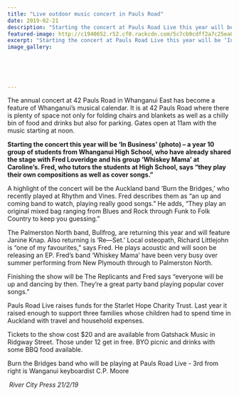 ```yaml
---
title: "Live outdoor music concert in Pauls Road"
date: 2019-02-21
description: "Starting the concert at Pauls Road Live this year will be ‘In Business’, a year 10 group of students from Whanganui High School..."
featured-image: http://c1940652.r52.cf0.rackcdn.com/5c7cb9cdff2a7c25ea00001f/In-Business.250.jpg
excerpt: "Starting the concert at Pauls Road Live this year will be ‘In Business’, a year 10 group of students from Whanganui High School."
image_gallery:
    
    
    
    
    
---
```


<p>The annual concert at 42 Pauls Road in Whanganui East has become a feature of Whanganui&rsquo;s musical calendar. It is at 42 Pauls Road where there is plenty of space not only for folding chairs and blankets as well as a chilly bin of food and drinks but also for parking. Gates open at 11am with the music starting at noon.&nbsp;</p>
<p><strong>Starting the concert this year will be &lsquo;In Business&rsquo; (photo) &ndash; a year 10 group of students from Whanganui High School, who have alrea</strong><span class="text_exposed_show"><strong>dy shared the stage with Fred Loveridge and his group &lsquo;Whiskey Mama&rsquo; at Caroline&rsquo;s. Fred, who tutors the students at High School, says &ldquo;they play their own compositions as well as cover songs.&rdquo;</strong><br /></span></p>
<p><span class="text_exposed_show">A highlight of the concert will be the Auckland band &lsquo;Burn the Bridges,&rsquo; who recently played at Rhythm and Vines. Fred describes them as &ldquo;an up and coming band to watch, playing really good songs.&rdquo; He adds, &ldquo;They play an original mixed bag ranging from Blues and Rock through Funk to Folk Country to keep you guessing.&rdquo;<br /></span></p>
<p><span class="text_exposed_show">The Palmerston North band, Bullfrog, are returning this year and will feature Janine Knap. Also returning is &lsquo;Re&mdash;Set.&rsquo; Local osteopath, Richard Littlejohn is &ldquo;one of my favourites,&rdquo; says Fred. He plays acoustic and will soon be releasing an EP. Fred&rsquo;s band &lsquo;Whiskey Mama&rsquo; have been very busy over summer performing from New Plymouth through to Palmerston North.<br /></span></p>
<p><span class="text_exposed_show">Finishing the show will be The Replicants and Fred says &ldquo;everyone will be up and dancing by then. They&rsquo;re a great party band playing popular cover songs.&rdquo;<br /></span></p>
<p><span class="text_exposed_show">Pauls Road Live raises funds for the Starlet Hope Charity Trust. Last year it raised enough to support three families whose children had to spend time in Auckland with travel and household expenses.<br /></span></p>
<p><span class="text_exposed_show">Tickets to the show cost $20 and are available from Gatshack Music in Ridgway Street. Those under 12 get in free. BYO picnic and drinks with some BBQ food available.</span></p>
<div class="text_exposed_show">
<p>Burn the Bridges band who will be playing at Pauls Road Live - 3rd from right is Wanganui keyboardist C.P. Moore</p>
<p><em>&nbsp;River City Press 21/2/19</em></p>
</div>

